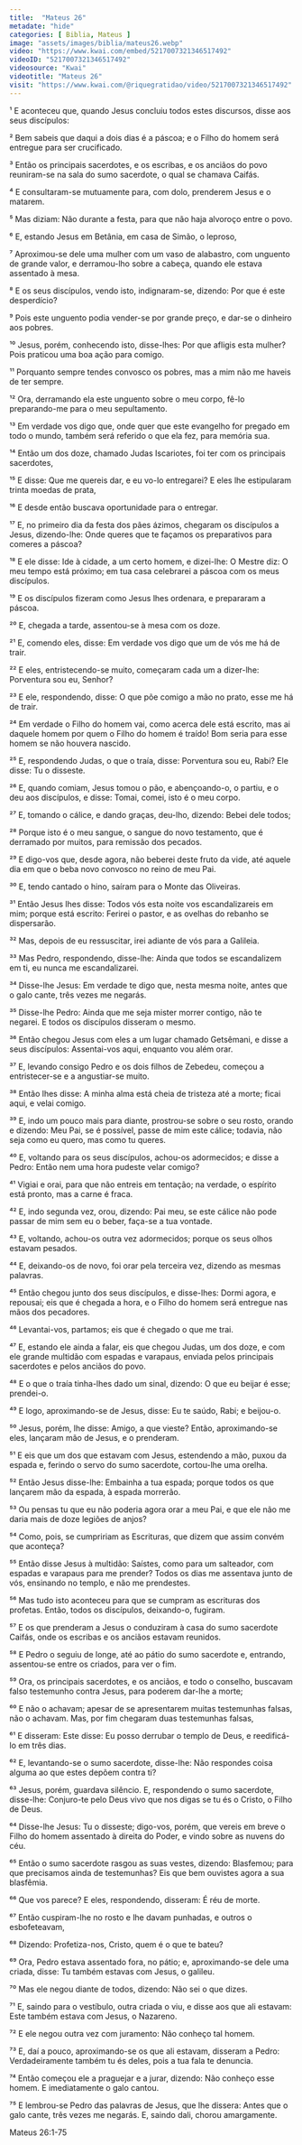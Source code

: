 ```yaml
---
title:  "Mateus 26"
metadate: "hide"
categories: [ Biblia, Mateus ]
image: "assets/images/biblia/mateus26.webp"
video: "https://www.kwai.com/embed/5217007321346517492"
videoID: "5217007321346517492"
videosource: "Kwai"
videotitle: "Mateus 26"
visit: "https://www.kwai.com/@riquegratidao/video/5217007321346517492"
---
```


¹ E aconteceu que, quando Jesus concluiu todos estes discursos, disse aos seus discípulos:

² Bem sabeis que daqui a dois dias é a páscoa; e o Filho do homem será entregue para ser crucificado.

³ Então os principais sacerdotes, e os escribas, e os anciãos do povo reuniram-se na sala do sumo sacerdote, o qual se chamava Caifás.

⁴ E consultaram-se mutuamente para, com dolo, prenderem Jesus e o matarem.

⁵ Mas diziam: Não durante a festa, para que não haja alvoroço entre o povo.

⁶ E, estando Jesus em Betânia, em casa de Simão, o leproso,

⁷ Aproximou-se dele uma mulher com um vaso de alabastro, com unguento de grande valor, e derramou-lho sobre a cabeça, quando ele estava assentado à mesa.

⁸ E os seus discípulos, vendo isto, indignaram-se, dizendo: Por que é este desperdício?

⁹ Pois este unguento podia vender-se por grande preço, e dar-se o dinheiro aos pobres.

¹⁰ Jesus, porém, conhecendo isto, disse-lhes: Por que afligis esta mulher? Pois praticou uma boa ação para comigo.

¹¹ Porquanto sempre tendes convosco os pobres, mas a mim não me haveis de ter sempre.

¹² Ora, derramando ela este unguento sobre o meu corpo, fê-lo preparando-me para o meu sepultamento.

¹³ Em verdade vos digo que, onde quer que este evangelho for pregado em todo o mundo, também será referido o que ela fez, para memória sua.

¹⁴ Então um dos doze, chamado Judas Iscariotes, foi ter com os principais sacerdotes,

¹⁵ E disse: Que me quereis dar, e eu vo-lo entregarei? E eles lhe estipularam trinta moedas de prata,

¹⁶ E desde então buscava oportunidade para o entregar.

¹⁷ E, no primeiro dia da festa dos pães ázimos, chegaram os discípulos a Jesus, dizendo-lhe: Onde queres que te façamos os preparativos para comeres a páscoa?

¹⁸ E ele disse: Ide à cidade, a um certo homem, e dizei-lhe: O Mestre diz: O meu tempo está próximo; em tua casa celebrarei a páscoa com os meus discípulos.

¹⁹ E os discípulos fizeram como Jesus lhes ordenara, e prepararam a páscoa.

²⁰ E, chegada a tarde, assentou-se à mesa com os doze.

²¹ E, comendo eles, disse: Em verdade vos digo que um de vós me há de trair.

²² E eles, entristecendo-se muito, começaram cada um a dizer-lhe: Porventura sou eu, Senhor?

²³ E ele, respondendo, disse: O que põe comigo a mão no prato, esse me há de trair.

²⁴ Em verdade o Filho do homem vai, como acerca dele está escrito, mas ai daquele homem por quem o Filho do homem é traído! Bom seria para esse homem se não houvera nascido.

²⁵ E, respondendo Judas, o que o traía, disse: Porventura sou eu, Rabi? Ele disse: Tu o disseste.

²⁶ E, quando comiam, Jesus tomou o pão, e abençoando-o, o partiu, e o deu aos discípulos, e disse: Tomai, comei, isto é o meu corpo.

²⁷ E, tomando o cálice, e dando graças, deu-lho, dizendo: Bebei dele todos;

²⁸ Porque isto é o meu sangue, o sangue do novo testamento, que é derramado por muitos, para remissão dos pecados.

²⁹ E digo-vos que, desde agora, não beberei deste fruto da vide, até aquele dia em que o beba novo convosco no reino de meu Pai.

³⁰ E, tendo cantado o hino, saíram para o Monte das Oliveiras.

³¹ Então Jesus lhes disse: Todos vós esta noite vos escandalizareis em mim; porque está escrito: Ferirei o pastor, e as ovelhas do rebanho se dispersarão.

³² Mas, depois de eu ressuscitar, irei adiante de vós para a Galileia.

³³ Mas Pedro, respondendo, disse-lhe: Ainda que todos se escandalizem em ti, eu nunca me escandalizarei.

³⁴ Disse-lhe Jesus: Em verdade te digo que, nesta mesma noite, antes que o galo cante, três vezes me negarás.

³⁵ Disse-lhe Pedro: Ainda que me seja mister morrer contigo, não te negarei. E todos os discípulos disseram o mesmo.

³⁶ Então chegou Jesus com eles a um lugar chamado Getsêmani, e disse a seus discípulos: Assentai-vos aqui, enquanto vou além orar.

³⁷ E, levando consigo Pedro e os dois filhos de Zebedeu, começou a entristecer-se e a angustiar-se muito.

³⁸ Então lhes disse: A minha alma está cheia de tristeza até a morte; ficai aqui, e velai comigo.

³⁹ E, indo um pouco mais para diante, prostrou-se sobre o seu rosto, orando e dizendo: Meu Pai, se é possível, passe de mim este cálice; todavia, não seja como eu quero, mas como tu queres.

⁴⁰ E, voltando para os seus discípulos, achou-os adormecidos; e disse a Pedro: Então nem uma hora pudeste velar comigo?

⁴¹ Vigiai e orai, para que não entreis em tentação; na verdade, o espírito está pronto, mas a carne é fraca.

⁴² E, indo segunda vez, orou, dizendo: Pai meu, se este cálice não pode passar de mim sem eu o beber, faça-se a tua vontade.

⁴³ E, voltando, achou-os outra vez adormecidos; porque os seus olhos estavam pesados.

⁴⁴ E, deixando-os de novo, foi orar pela terceira vez, dizendo as mesmas palavras.

⁴⁵ Então chegou junto dos seus discípulos, e disse-lhes: Dormi agora, e repousai; eis que é chegada a hora, e o Filho do homem será entregue nas mãos dos pecadores.

⁴⁶ Levantai-vos, partamos; eis que é chegado o que me trai.

⁴⁷ E, estando ele ainda a falar, eis que chegou Judas, um dos doze, e com ele grande multidão com espadas e varapaus, enviada pelos principais sacerdotes e pelos anciãos do povo.

⁴⁸ E o que o traía tinha-lhes dado um sinal, dizendo: O que eu beijar é esse; prendei-o.

⁴⁹ E logo, aproximando-se de Jesus, disse: Eu te saúdo, Rabi; e beijou-o.

⁵⁰ Jesus, porém, lhe disse: Amigo, a que vieste? Então, aproximando-se eles, lançaram mão de Jesus, e o prenderam.

⁵¹ E eis que um dos que estavam com Jesus, estendendo a mão, puxou da espada e, ferindo o servo do sumo sacerdote, cortou-lhe uma orelha.

⁵² Então Jesus disse-lhe: Embainha a tua espada; porque todos os que lançarem mão da espada, à espada morrerão.

⁵³ Ou pensas tu que eu não poderia agora orar a meu Pai, e que ele não me daria mais de doze legiões de anjos?

⁵⁴ Como, pois, se cumpririam as Escrituras, que dizem que assim convém que aconteça?

⁵⁵ Então disse Jesus à multidão: Saístes, como para um salteador, com espadas e varapaus para me prender? Todos os dias me assentava junto de vós, ensinando no templo, e não me prendestes.

⁵⁶ Mas tudo isto aconteceu para que se cumpram as escrituras dos profetas. Então, todos os discípulos, deixando-o, fugiram.

⁵⁷ E os que prenderam a Jesus o conduziram à casa do sumo sacerdote Caifás, onde os escribas e os anciãos estavam reunidos.

⁵⁸ E Pedro o seguiu de longe, até ao pátio do sumo sacerdote e, entrando, assentou-se entre os criados, para ver o fim.

⁵⁹ Ora, os principais sacerdotes, e os anciãos, e todo o conselho, buscavam falso testemunho contra Jesus, para poderem dar-lhe a morte;

⁶⁰ E não o achavam; apesar de se apresentarem muitas testemunhas falsas, não o achavam. Mas, por fim chegaram duas testemunhas falsas,

⁶¹ E disseram: Este disse: Eu posso derrubar o templo de Deus, e reedificá-lo em três dias.

⁶² E, levantando-se o sumo sacerdote, disse-lhe: Não respondes coisa alguma ao que estes depõem contra ti?

⁶³ Jesus, porém, guardava silêncio. E, respondendo o sumo sacerdote, disse-lhe: Conjuro-te pelo Deus vivo que nos digas se tu és o Cristo, o Filho de Deus.

⁶⁴ Disse-lhe Jesus: Tu o disseste; digo-vos, porém, que vereis em breve o Filho do homem assentado à direita do Poder, e vindo sobre as nuvens do céu.

⁶⁵ Então o sumo sacerdote rasgou as suas vestes, dizendo: Blasfemou; para que precisamos ainda de testemunhas? Eis que bem ouvistes agora a sua blasfêmia.

⁶⁶ Que vos parece? E eles, respondendo, disseram: É réu de morte.

⁶⁷ Então cuspiram-lhe no rosto e lhe davam punhadas, e outros o esbofeteavam,

⁶⁸ Dizendo: Profetiza-nos, Cristo, quem é o que te bateu?

⁶⁹ Ora, Pedro estava assentado fora, no pátio; e, aproximando-se dele uma criada, disse: Tu também estavas com Jesus, o galileu.

⁷⁰ Mas ele negou diante de todos, dizendo: Não sei o que dizes.

⁷¹ E, saindo para o vestíbulo, outra criada o viu, e disse aos que ali estavam: Este também estava com Jesus, o Nazareno.

⁷² E ele negou outra vez com juramento: Não conheço tal homem.

⁷³ E, daí a pouco, aproximando-se os que ali estavam, disseram a Pedro: Verdadeiramente também tu és deles, pois a tua fala te denuncia.

⁷⁴ Então começou ele a praguejar e a jurar, dizendo: Não conheço esse homem. E imediatamente o galo cantou.

⁷⁵ E lembrou-se Pedro das palavras de Jesus, que lhe dissera: Antes que o galo cante, três vezes me negarás. E, saindo dali, chorou amargamente. 



Mateus 26:1-75